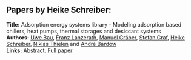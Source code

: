 <h2>Papers by Heike Schreiber:</h2>
<p>
<b>Title:</b> Adsorption energy systems library - Modeling adsorption based chillers, heat pumps, thermal storages and desiccant systems<br />
<b>Authors:</b> <a href="../authors/author_23.html">Uwe Bau</a>, <a href="../authors/author_186.html">Franz Lanzerath</a>, <a href="../authors/author_117.html">Manuel Gräber</a>, <a href="../authors/author_118.html">Stefan Graf</a>, <a href="../authors/author_281.html">Heike Schreiber</a>, <a href="../authors/author_306.html">Niklas Thielen</a> and <a href="../authors/author_21.html">André Bardow</a><br />
<b>Links:</b> <a href="../abstracts/abstract_92.pdf">Abstract</a>, <a href="../submissions/ECP14096875_BauLanzerathGraberGrafSchreiberThielenBardow.pdf">Full paper</a>
</p>